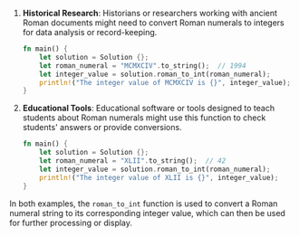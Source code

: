 1. **Historical Research**:
   Historians or researchers working with ancient Roman documents might need to convert Roman numerals to integers for data analysis or record-keeping.

   ```rust
   fn main() {
       let solution = Solution {};
       let roman_numeral = "MCMXCIV".to_string();  // 1994
       let integer_value = solution.roman_to_int(roman_numeral);
       println!("The integer value of MCMXCIV is {}", integer_value);
   }
   ```

2. **Educational Tools**:
   Educational software or tools designed to teach students about Roman numerals might use this function to check students' answers or provide conversions.

   ```rust
   fn main() {
       let solution = Solution {};
       let roman_numeral = "XLII".to_string();  // 42
       let integer_value = solution.roman_to_int(roman_numeral);
       println!("The integer value of XLII is {}", integer_value);
   }
   ```

In both examples, the `roman_to_int` function is used to convert a Roman numeral string to its corresponding integer value, which can then be used for further processing or display.

